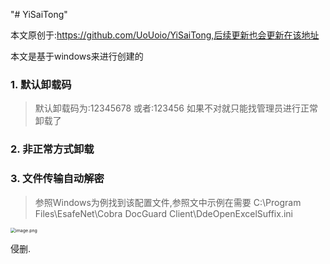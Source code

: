 "# YiSaiTong" 

本文原创于:https://github.com/UoUoio/YiSaiTong,后续更新也会更新在该地址

本文是基于windows来进行创建的

### 1. 默认卸载码

> 默认卸载码为:12345678
> 或者:123456
> 如果不对就只能找管理员进行正常卸载了

### 2. 非正常方式卸载

> 

### 3. 文件传输自动解密

> 参照Windows为例找到该配置文件,参照文中示例在需要
> C:\Program Files\EsafeNet\Cobra DocGuard Client\DdeOpenExcelSuffix.ini
>
> 

<img src="https://github.com/UoUoio/YiSaiTong/tree/main/img/解密配置文件.png" alt="image.png" style="zoom: 50%;" />



侵删.
